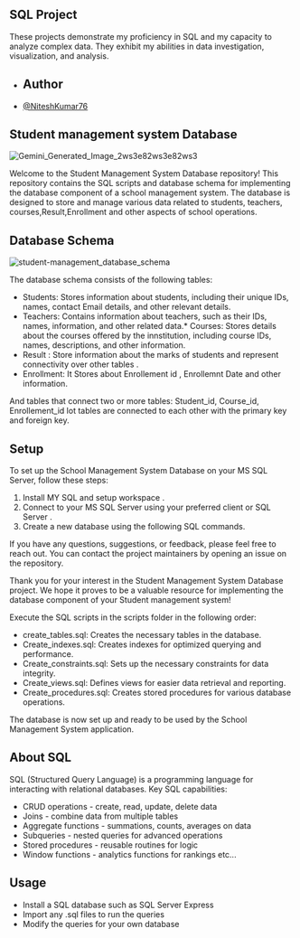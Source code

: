 
## SQL Project
These projects demonstrate my proficiency in SQL and my capacity to analyze complex data.
They exhibit my abilities in data investigation, visualization, and analysis.

- ## Author
- [@NiteshKumar76](https://github.com/NiteshKumar76)
  
## Student management system Database 
![Gemini_Generated_Image_2ws3e82ws3e82ws3](https://github.com/user-attachments/assets/1d3438e2-ae6f-4752-afdc-30695f3599e9)


Welcome to the Student Management System Database repository! This repository contains the SQL scripts and database schema for implementing the database component of a school management system. The database is designed to store and manage various data related to students, teachers, courses,Result,Enrollment and other aspects of school operations.

## Database Schema
![student-management_database_schema](https://github.com/user-attachments/assets/8572c2d8-6160-4a14-9036-4d5e7432547a)

The database schema consists of the following tables:

* Students: Stores information about students, including their unique IDs, names, contact Email details, and other relevant details.
* Teachers: Contains information about teachers, such as their IDs, names, information, and other related data.* Courses: Stores details about the courses offered by the innstitution, including course IDs, names, descriptions, and other information.
* Result : Store information about the marks of students and represent connectivity over other tables .
* Enrollment: It Stores about Enrollement id , Enrollemnt Date and other information. 

And tables that connect two or more tables: Student_id, Course_id, Enrollement_id lot tables are connected to each other with the primary key and foreign key.

## Setup
To set up the School Management System Database on your MS SQL Server, follow these steps:

1. Install MY SQL and setup workspace .
2. Connect to your MS SQL Server using your preferred client or SQL Server .
3. Create a new database using the following SQL commands.


If you have any questions, suggestions, or feedback, please feel free to reach out. You can contact the project maintainers by opening an issue on the repository.

Thank you for your interest in the Student Management System Database project. We hope it proves to be a valuable resource for implementing the database component of your Student management system!

Execute the SQL scripts in the scripts folder in the following order:
* create_tables.sql: Creates the necessary tables in the database.
* Create_indexes.sql: Creates indexes for optimized querying and performance.
* Create_constraints.sql: Sets up the necessary constraints for data integrity.
* Create_views.sql: Defines views for easier data retrieval and reporting.
* Create_procedures.sql: Creates stored procedures for various database operations.

The database is now set up and ready to be used by the School Management System application.
## About SQL
SQL (Structured Query Language) is a programming language for interacting with relational databases. Key SQL capabilities:
* CRUD operations - create, read, update, delete data
* Joins - combine data from multiple tables
* Aggregate functions - summations, counts, averages on data   
* Subqueries - nested queries for advanced operations
* Stored procedures - reusable routines for logic 
* Window functions - analytics functions for rankings etc...

## Usage
* Install a SQL database such as SQL Server Express
* Import any .sql files to run the queries
* Modify the queries for your own database
